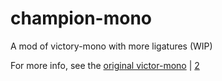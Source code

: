 # champion-mono
A mod of victory-mono with more ligatures (WIP)

For more info, see the [original victor-mono](https://rubjo.github.io/victor-mono/) | [2](https://github.com/rubjo/victor-mono)
